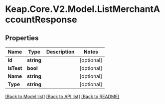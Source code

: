 # Keap.Core.V2.Model.ListMerchantAccountResponse

## Properties

Name | Type | Description | Notes
------------ | ------------- | ------------- | -------------
**Id** | **string** |  | [optional] 
**IsTest** | **bool** |  | [optional] 
**Name** | **string** |  | [optional] 
**Type** | **string** |  | [optional] 

[[Back to Model list]](../README.md#documentation-for-models) [[Back to API list]](../README.md#documentation-for-api-endpoints) [[Back to README]](../README.md)

